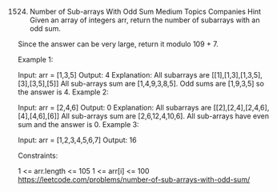 1524. Number of Sub-arrays With Odd Sum
Medium
Topics
Companies
Hint
Given an array of integers arr, return the number of subarrays with an odd sum.

Since the answer can be very large, return it modulo 109 + 7.

 

Example 1:

Input: arr = [1,3,5]
Output: 4
Explanation: All subarrays are [[1],[1,3],[1,3,5],[3],[3,5],[5]]
All sub-arrays sum are [1,4,9,3,8,5].
Odd sums are [1,9,3,5] so the answer is 4.
Example 2:

Input: arr = [2,4,6]
Output: 0
Explanation: All subarrays are [[2],[2,4],[2,4,6],[4],[4,6],[6]]
All sub-arrays sum are [2,6,12,4,10,6].
All sub-arrays have even sum and the answer is 0.
Example 3:

Input: arr = [1,2,3,4,5,6,7]
Output: 16
 

Constraints:

1 <= arr.length <= 105
1 <= arr[i] <= 100
https://leetcode.com/problems/number-of-sub-arrays-with-odd-sum/